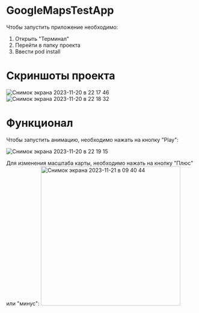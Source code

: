 # GoogleMapsTestApp

Чтобы запустить приложение необходимо:
1) Открыть "Терминал"
2) Перейти в папку проекта
3) Ввести pod install

 # Скриншоты проекта
![Снимок экрана 2023-11-20 в 22 17 46](https://github.com/13gitboy37/GoogleMapsTestApp/assets/95681991/0672c1d2-de96-48ca-aa82-1526cd3b5399)
![Снимок экрана 2023-11-20 в 22 18 32](https://github.com/13gitboy37/GoogleMapsTestApp/assets/95681991/d9ae88a2-4d90-4702-9cab-c02d14710f58)

# Функционал
Чтобы запустить анимацию, необходимо нажать на кнопку "Play":

![Снимок экрана 2023-11-20 в 22 19 15](https://github.com/13gitboy37/GoogleMapsTestApp/assets/95681991/bebbfc52-9b1e-42a2-8078-03d6c6121835)

Для изменения масштаба карты, необходимо нажать на кнопку "Плюс" или "минус":
<img width="371" alt="Снимок экрана 2023-11-21 в 09 40 44" src="https://github.com/13gitboy37/GoogleMapsTestApp/assets/95681991/2d584000-ea31-4f8a-a64a-355a0099c4de">
